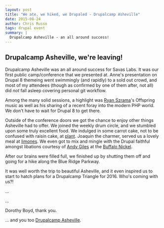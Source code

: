 ```yaml
---
layout: post
title: "We ate, we hiked, we Drupaled - Drupalcamp Asheville"
date: 2015-08-24
author: Chris Russo
tags: drupal event
summary: |
  Drupalcamp Asheville - an all around success!
---
```


## Drupalcamp Asheville, we're leaving!
Drupalcamp Asheville was an all around success for Savas Labs. It was our first
public camp/conference that we presented at. Anne's presentation on Drupal 8
themeing went swimmingly (and rapidly) to a sold out crowd, and most of my
attendees (though as confirmed by one of them after, not all) did _not_
fall asleep covering personal git workflow.

Among the many solid sessions, a highlight was [Ryan Szrama](https://twitter.com/ryanszrama)'s
Offspring music as well as his sharing of a recent foray into the modern PHP
world. We don't have to wait for Drupal 8 to get there.

Outside of the conference doors we got the chance to enjoy other things Asheville
had to offer. We joined the weekly drum circle, and we stumbled upon some
truly excellent food. We indulged in some carrot cake, not to be confused with
raisin cake, at  [plant](http://plantisfood.com/). Joaquin the charmer, served
us a lovely meal at [limones](http://www.limonesrestaurant.com/). We even got to
mix and mingle with the Drupal faithful amongst libations courtesy of
[Andy Giles](https://twitter.com/andyg5000) at the
[Buffalo Nickel](http://www.buffalonickelavl.com/).

After our brains were filled full, we finished up by shutting them off
and going for a hike along the Blue Ridge Parkway.

It was well worth the trip to beautiful Asheville, and it even inspired us to
start to hatch plans for a Drupalcamp Triangle for 2016. Who's coming with us?!

...

...

Dorothy Boyd, thank you.

... and you too [Drupalcamp Asheville](http://drupalasheville.com/).
